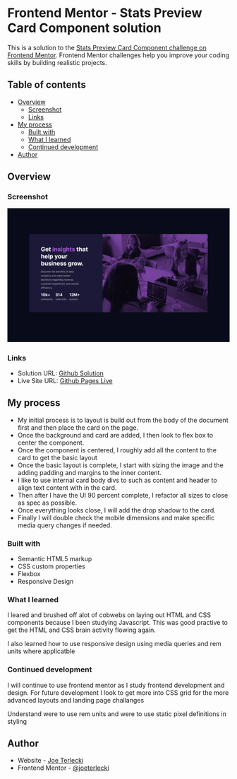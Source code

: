 # Frontend Mentor - Stats Preview Card Component solution

This is a solution to the [Stats Preview Card Component challenge on Frontend Mentor](https://www.frontendmentor.io/challenges/stats-preview-card-component-8JqbgoU62). Frontend Mentor challenges help you improve your coding skills by building realistic projects.

## Table of contents

- [Overview](#overview)
  - [Screenshot](#screenshot)
  - [Links](#links)
- [My process](#my-process)
  - [Built with](#built-with)
  - [What I learned](#what-i-learned)
  - [Continued development](#continued-development)
- [Author](#author)

## Overview

### Screenshot

![](./img/stats-preview-screenshot.png)

### Links

- Solution URL: [Github Solution](https://github.com/joeterlecki/stats-preview-card-component)
- Live Site URL: [Github Pages Live](https://joeterlecki.github.io/stats-preview-card-component/)

## My process

- My initial process is to layout is build out from the body of the document first and then place the card on the page.
- Once the background and card are added, I then look to flex box to center the component.
- Once the component is centered, I roughly add all the content to the card to get the basic layout
- Once the basic layout is complete, I start with sizing the image and the adding padding and margins to the inner content.
- I like to use internal card body divs to such as content and header to align text content with in the card.
- Then after I have the UI 90 percent complete, I refactor all sizes to close as spec as possible.
- Once everything looks close, I will add the drop shadow to the card.
- Finally I will double check the mobile dimensions and make specific media query changes if needed.

### Built with

- Semantic HTML5 markup
- CSS custom properties
- Flexbox
- Responsive Design

### What I learned

I leared and brushed off alot of cobwebs on laying out HTML and CSS components because I been studying Javascript. This was good practive to get the HTML and CSS brain activity flowing again.

I also learned how to use responsive design using media queries and rem units where applicatble

### Continued development

I will continue to use frontend mentor as I study frontend development and design. For future development I look to get more into CSS grid for the more advanced layouts and landing page challanges

Understand were to use rem units and were to use static pixel definitions in styling

## Author

- Website - [Joe Terlecki](https://joeterlecki.io)
- Frontend Mentor - [@joeterlecki](https://www.frontendmentor.io/profile/joeterlecki)
